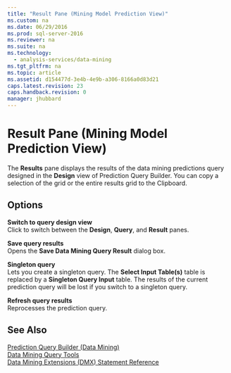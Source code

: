 ```yaml
---
title: "Result Pane (Mining Model Prediction View)"
ms.custom: na
ms.date: 06/29/2016
ms.prod: sql-server-2016
ms.reviewer: na
ms.suite: na
ms.technology: 
  - analysis-services/data-mining
ms.tgt_pltfrm: na
ms.topic: article
ms.assetid: d154477d-3e4b-4e9b-a306-8166a0d83d21
caps.latest.revision: 23
caps.handback.revision: 0
manager: jhubbard
---
```

# Result Pane (Mining Model Prediction View)
The **Results** pane displays the results of the data mining predictions query designed in the **Design** view of Prediction Query Builder. You can copy a selection of the grid or the entire results grid to the Clipboard.  
  
## Options  
 **Switch to query design view**  
 Click to switch between the **Design**, **Query**, and **Result** panes.  
  
 **Save query results**  
 Opens the **Save Data Mining Query Result** dialog box.  
  
 **Singleton query**  
 Lets you create a singleton query. The **Select Input Table(s)** table is replaced by a **Singleton Query Input** table. The results of the current prediction query will be lost if you switch to a singleton query.  
  
 **Refresh query results**  
 Reprocesses the prediction query.  
  
## See Also  
 [Prediction Query Builder (Data Mining)](../../Topics/TopicNameNotContainA/Prediction-Query-Builder--Data-Mining-.md)   
 [Data Mining Query Tools](../../Topics/TopicNameNotContainA/Data-Mining-Query-Tools.md)   
 [Data Mining Extensions (DMX) Statement Reference](assetId:///9cfa1db4-0f21-4fa3-8158-f94c48987e1b)